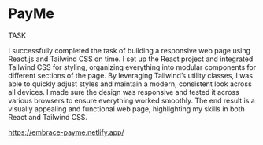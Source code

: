 # PayMe

TASK

I successfully completed the task of building a responsive web page using React.js and Tailwind CSS on time. I set up the React project and integrated Tailwind CSS for styling, organizing everything into modular components for different sections of the page. By leveraging Tailwind’s utility classes, I was able to quickly adjust styles and maintain a modern, consistent look across all devices. I made sure the design was responsive and tested it across various browsers to ensure everything worked smoothly. The end result is a visually appealing and functional web page, highlighting my skills in both React and Tailwind CSS.

https://embrace-payme.netlify.app/
